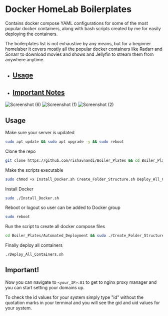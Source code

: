 # Docker HomeLab Boilerplates

Contains docker compose YAML configurations for some of the most popular docker containers, along with bash scripts created by me for easily deploying the containers.

The boilerplates list is not exhaustive by any means, but for a beginner homelaber it covers mostly all the popular docker containers like Radarr and Sonarr to download movies and shows and Jellyfin to stream them from anywhere anytime.

- ## [Usage](https://github.com/rishavnandi/Boiler_Plates#usage-1)
- ## [Important Notes](https://github.com/rishavnandi/Boiler_Plates#important)

![Screenshot (6)](https://user-images.githubusercontent.com/101431112/193395772-fa724e23-c278-4231-921f-7e3fb333f708.png)
![Screenshot (1)](https://user-images.githubusercontent.com/92152818/195198940-3e5711de-f9b4-40ba-af87-ab1846f2038a.png)
![Screenshot (2)](https://user-images.githubusercontent.com/92152818/195198972-e8a78298-12da-4e42-97ed-c295f92e3547.png)


## Usage
Make sure your server is updated
```bash
sudo apt update && sudo apt upgrade -y && sudo reboot
```

Clone the repo
```bash
git clone https://github.com/rishavnandi/Boiler_Plates && cd Boiler_Plates/Automated_Deployment
```

Make the scripts executable
```bash
sudo chmod +x Install_Docker.sh Create_Folder_Structure.sh Deploy_All_Containers.sh
```

Install Docker
```bash
sudo ./Install_Docker.sh
```

Reboot or logout so user can be added to Docker group
```bash
sudo reboot
```

Run the script to create all docker compose files
```bash
cd Boiler_Plates/Automated_Deployment && sudo ./Create_Folder_Structure.sh
```

Finally deploy all containers
```bash
./Deploy_All_Containers.sh
```

## Important!

Now you can navigate to ```<your_IP>:81``` to get to nginx proxy manager and you can start setting your domains up.

To check the id values for your system simply type "id" without the quotation marks in your terminal and you will see the gid and uid values for your system.

